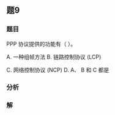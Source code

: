 ## 题9
### 题目
PPP 协议提供的功能有（ ）。

A. 一种组帧方法 B. 链路控制协议 (LCP)

C. 网络控制协议 (NCP) D. A、 B 和 C 都是
### 分析

### 解